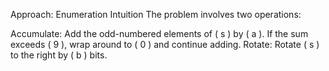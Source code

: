 Approach: Enumeration
Intuition
The problem involves two operations:

Accumulate: Add the odd-numbered elements of ( s ) by ( a ). If the sum exceeds ( 9 ), wrap around to ( 0 ) and continue adding.
Rotate: Rotate ( s ) to the right by ( b ) bits.